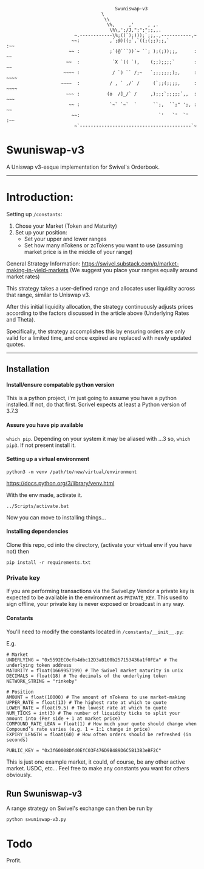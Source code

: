 ```
                                        Swuniswap-v3
                                   \
                                    \\
                                     \%,     ,'     , ,.
                                      \%\,';/J,";";";;,,.
                         ~.------------\%;((`);)));`;;,.,-----------,~
                        ~~:           ,`;@)((;`,`((;(;;);;,`         :~~
                       ~~ :           ;`(@```))`~ ``; );(;));;,      : ~~
                      ~~  :            `X `(( `),    (;;);;;;`       :  ~~
                     ~~~~ :            / `) `` /;~   `;;;;;;;);,     :  ~~~~
                    ~~~~  :           / , ` ,/` /     (`;;(;;;;,     : ~~~~
                      ~~~ :          (o  /]_/` /     ,);;;`;;;;;`,,  : ~~~
                       ~~ :           `~` `~`  `      ``;,  ``;" ';, : ~~
                        ~~:                             `'   `'  `'  :~~
                         ~`-----------------------------------------`~                

```

# Swuniswap-v3
A Uniswap v3-esque implementation for Swivel's Orderbook.

-----------

# **Introduction:**

Setting up `/constants`:
1. Chose your Market (Token and Maturity)
2. Set up your position:
    - Set your upper and lower ranges
    - Set how many nTokens or zcTokens you want to use (assuming market price is in the middle of your range)

General Strategy Information: https://swivel.substack.com/p/market-making-in-yield-markets
(We suggest you place your ranges equally around market rates)

This strategy takes a user-defined range and allocates user liquidity across that range, similar to Uniswap v3.

After this initial liquidity allocation, the strategy continuously adjusts prices according to the factors discussed in the article above (Underlying Rates and Theta).

Specifically, the strategy accomplishes this by ensuring orders are only valid for a limited time, and once expired are replaced with newly updated quotes.

--------

## Installation

#### Install/ensure compatable python version
This is a python project, i'm just going to assume you have a python installed. If not, do that first.
Scrivel expects at least a Python version of 3.7.3

#### Assure you have pip available
`which pip`. Depending on your system it may be aliased with ...3 so, `which pip3`. If not present install it.

#### Setting up a virtual environment

```
python3 -m venv /path/to/new/virtual/environment
```

https://docs.python.org/3/library/venv.html

With the env made, activate it.
```
../Scripts/activate.bat
```
Now you can move to installing things...

#### Installing dependencies

Clone this repo, cd into the directory, (activate your virtual env if you have not) then

    pip install -r requirements.txt

### Private key
If you are performing transactions via the Swivel.py Vendor a private key is expected to be available in the environment as `PRIVATE_KEY`.
This used to sign offline, your private key is never exposed or broadcast in any way.

#### Constants
You'll need to modify the constants located in `/constants/__init__.py`:

E.g.
```
# Market
UNDERLYING = "0x5592EC0cfb4dbc12D3aB100b257153436a1f0FEa" # The underlying token address
MATURITY = float(1669957199) # The Swivel market maturity in unix
DECIMALS = float(18) # The decimals of the underlying token
NETWORK_STRING = "rinkeby"

# Position
AMOUNT = float(10000) # The amount of nTokens to use market-making
UPPER_RATE = float(13) # The highest rate at which to quote 
LOWER_RATE = float(9.5) # The lowest rate at which to quote 
NUM_TICKS = int(3) # The number of liquidity ticks to split your amount into (Per side + 1 at market price)
COMPOUND_RATE_LEAN = float(1) # How much your quote should change when Compound’s rate varies (e.g. 1 = 1:1 change in price) 
EXPIRY_LENGTH = float(60) # How often orders should be refreshed (in seconds) 

PUBLIC_KEY = "0x3f60008Dfd0EfC03F476D9B489D6C5B13B3eBF2C"
```

This is just one example market, it could, of course, be any other active market. USDC, etc... Feel free to make
any constants you want for others obviously.

## Run Swuniswap-v3
A range strategy on Swivel's exchange can then be run by 

    python swuniswap-v3.py

# Todo
Profit.
